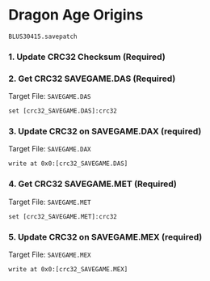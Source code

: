 #  Dragon Age  Origins 

`BLUS30415.savepatch`

### 1.  Update CRC32 Checksum (Required)
### 2. Get CRC32 SAVEGAME.DAS (Required)

Target File: `SAVEGAME.DAS`

```
set [crc32_SAVEGAME.DAS]:crc32
```

### 3. Update CRC32 on SAVEGAME.DAX (required)

Target File: `SAVEGAME.DAX`

```
write at 0x0:[crc32_SAVEGAME.DAS]
```

### 4. Get CRC32 SAVEGAME.MET (Required)

Target File: `SAVEGAME.MET`

```
set [crc32_SAVEGAME.MET]:crc32
```

### 5. Update CRC32 on SAVEGAME.MEX (required)

Target File: `SAVEGAME.MEX`

```
write at 0x0:[crc32_SAVEGAME.MEX]
```


